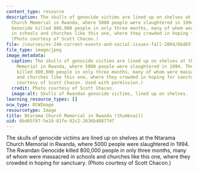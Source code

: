 ```yaml
---
content_type: resource
description: The skulls of genocide victims are lined up on shelves at the Ntarama
  Church Memorial in Rwanda, where 5000 people were slaughtered in 1994. The Rwandan
  Genocide killed 800,000 people in only three months, many of whom were massacred
  in schools and churches like this one, where they crowded in hoping for sanctuary.
  (Photo courtesy of Scott Chacon.)
file: /courses/es-246-current-events-and-social-issues-fall-2004/6bd65f875e1081fe92c22636b4087747_es-246f04-th.jpg
file_type: image/jpeg
image_metadata:
  caption: The skulls of genocide victims are lined up on shelves at the Ntarama Church
    Memorial in Rwanda, where 5000 people were slaughtered in 1994. The Rwandan Genocide
    killed 800,000 people in only three months, many of whom were massacred in schools
    and churches like this one, where they crowded in hoping for sanctuary. (Photo
    courtesy of Scott Chacon. Used with permission.)
  credit: Photo courtesy of Scott Chacon.
  image-alt: Skulls of Rwandan genocide victims, lined up on shelves.
learning_resource_types: []
ocw_type: OCWImage
resourcetype: Image
title: Ntarama Church Memorial in Rwanda (thumbnail)
uid: 6bd65f87-5e10-81fe-92c2-2636b4087747
---
```

The skulls of genocide victims are lined up on shelves at the Ntarama Church Memorial in Rwanda, where 5000 people were slaughtered in 1994. The Rwandan Genocide killed 800,000 people in only three months, many of whom were massacred in schools and churches like this one, where they crowded in hoping for sanctuary. (Photo courtesy of Scott Chacon.)

